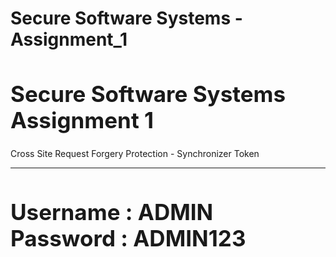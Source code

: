# Secure Software Systems - Assignment_1

<h1 style="font-size: 35px;">Secure Software Systems </br> Assignment 1</h1>
        <p>Cross Site Request Forgery Protection - Synchronizer Token</p>
    <hr>
    
 <h1 style="font-size: 35px;">Username : ADMIN </br> Password : ADMIN123</h1>

